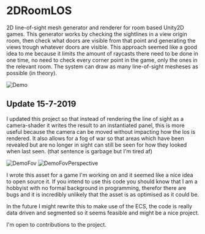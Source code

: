 # 2DRoomLOS

2D line-of-sight mesh generator and renderer for room based Unity2D games.
This generator works by checking the sightlines in a view origin room, then check what doors are visible from that point and generating the views trough whatever doors are visible. This approach seemed like a good idea to me because it limits the amount of raycasts there need to be done in one time, no need to check every corner point in the game, only the ones in the relevant room.
The system can draw as many line-of-sight mesheses as possible (in theory).

![Demo](demo.gif?raw=true)

## Update 15-7-2019

I updated this project so that instead of rendering the line of sight as a camera-shader it writes the result to an instantiated panel, this is more useful because the camera can be moved without impacting how the los is rendered. It also allows for a fog of war so that areas which have been revealed but are no longer in sight can still be seen for how they looked when last seen. (that sentence is garbage but I'm tired af)

![DemoFov](demoFov.gif?raw=true)
![DemoFovPerspective](demoFovPerspectiveCam.gif?raw=true)

I wrote this asset for a game I'm working on and it seemed like a nice idea to open source it. If you intend to use this code you should know that I am a hobbyist with no formal background in programming, therefor there are bugs and it is incredibly unlikely that the asset is as optimised as it could be.

In the future I might rewrite this to make use of the ECS, the code is really data driven and segmented so it seems feasible and might be a nice project.

I'm open to contributions to the project.
